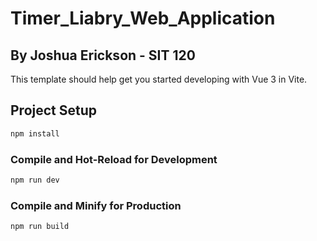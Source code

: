 #  Timer_Liabry_Web_Application
## By Joshua Erickson - SIT 120
This template should help get you started developing with Vue 3 in Vite.

## Project Setup

```sh
npm install
```

### Compile and Hot-Reload for Development

```sh
npm run dev
```

### Compile and Minify for Production

```sh
npm run build
```

<!-- TO VIEW THE WEB APP USE COMAND npm run dev !!-->
